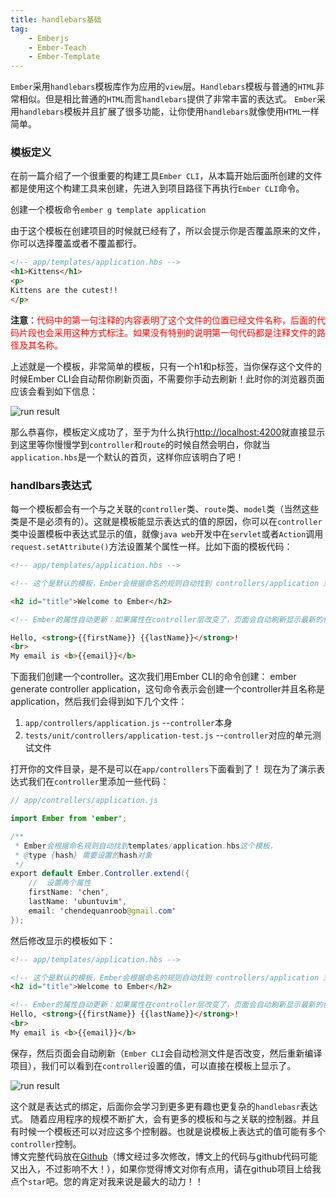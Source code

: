 ```yaml
---
title: handlebars基础
tag: 
	- Emberjs
	- Ember-Teach
	- Ember-Template
---
```


`Ember`采用`handlebars`模板库作为应用的`view`层。`Handlebars`模板与普通的`HTML`非常相似。但是相比普通的`HTML`而言`handlebars`提供了非常丰富的表达式。
`Ember`采用`handlebars`模板并且扩展了很多功能，让你使用`handlebars`就像使用`HTML`一样简单。

### 模板定义

在前一篇介绍了一个很重要的构建工具`Ember CLI`，从本篇开始后面所创建的文件都是使用这个构建工具来创建，先进入到项目路径下再执行`Ember CLI`命令。

创建一个模板命令`ember g template application`

由于这个模板在创建项目的时候就已经有了，所以会提示你是否覆盖原来的文件，你可以选择覆盖或者不覆盖都行。

```html
<!-- app/templates/application.hbs -->
<h1>Kittens</h1>
<p>
Kittens are the cutest!!
</p>
```

**注意**：<font color='red'>代码中的第一句注释的内容表明了这个文件的位置已经文件名称，后面的代码片段也会采用这种方式标注。如果没有特别的说明第一句代码都是注释文件的路径及其名称。</font>

上述就是一个模板，非常简单的模板，只有一个h1和p标签，当你保存这个文件的时候Ember CLI会自动帮你刷新页面，不需要你手动去刷新！此时你的浏览器页面应该会看到如下信息：

![run result](/content/images/2016/03/15.png)

那么恭喜你，模板定义成功了，至于为什么执行[http://localhost:4200](http://localhost:4200)就直接显示到这里等你慢慢学到`controller`和`route`的时候自然会明白，你就当`application.hbs`是一个默认的首页，这样你应该明白了吧！

### handlbars表达式

每一个模板都会有一个与之关联的`controller`类、`route`类、`model`类（当然这些类是不是必须有的）。这就是模板能显示表达式的值的原因，你可以在`controller`类中设置模板中表达式显示的值，就像`java web`开发中在`servlet`或者`Action`调用`request.setAttribute()`方法设置某个属性一样。比如下面的模板代码：

```html
<!-- app/templates/application.hbs -->

<!-- 这个是默认的模板，Ember会根据命名的规则自动找到 controllers/application 对应的模板是templates/application.hbs -->

<h2 id="title">Welcome to Ember</h2>

<!-- Ember的属性自动更新：如果属性在controller层改变了，页面会自动刷新显示最新的值，太强大了！！！ -->

Hello, <strong>{{firstName}} {{lastName}}</strong>!
<br>
My email is <b>{{email}}</b>
```

下面我们创建一个controller。这次我们用Ember CLI的命令创建： ember generate controller application，这句命令表示会创建一个controller并且名称是application，然后我们会得到如下几个文件：

1. `app/controllers/application.js`   --`controller`本身
2. `tests/unit/controllers/application-test.js`   --`controller`对应的单元测试文件

打开你的文件目录，是不是可以在`app/controllers`下面看到了！
现在为了演示表达式我们在`controller`里添加一些代码：

```java
// app/controllers/application.js

import Ember from 'ember';

/**
 * Ember会根据命名规则自动找到templates/application.hbs这个模板，
 * @type {hash} 需要设置的hash对象
 */
export default Ember.Controller.extend({
    //  设置两个属性
    firstName: 'chen',
    lastName: 'ubuntuvim',
    email: 'chendequanroob@gmail.com'
});
```

然后修改显示的模板如下：

```html
<!-- app/templates/application.hbs -->

<!-- 这个是默认的模板，Ember会根据命名的规则自动找到 controllers/application 对应的模板是templates/application.hbs -->
<h2 id="title">Welcome to Ember</h2>

<!-- Ember的属性自动更新：如果属性在controller层改变了，页面会自动刷新显示最新的值，太强大了！！！ -->
Hello, <strong>{{firstName}} {{lastName}}</strong>!
<br>
My email is <b>{{email}}</b>
```

保存，然后页面会自动刷新（`Ember CLI`会自动检测文件是否改变，然后重新编译项目），我们可以看到在`controller`设置的值，可以直接在模板上显示了。

![run result](/content/images/2016/03/16.png)

这个就是表达式的绑定，后面你会学习到更多更有趣也更复杂的`handlebasr`表达式。
随着应用程序的规模不断扩大，会有更多的模板和与之关联的控制器。并且有时候一个模板还可以对应这多个控制器。也就是说模板上表达式的值可能有多个`controller`控制。
<br>
博文完整代码放在[Github](https://github.com/ubuntuvim/my_emberjs_code)（博文经过多次修改，博文上的代码与github代码可能又出入，不过影响不大！），如果你觉得博文对你有点用，请在github项目上给我点个`star`吧。您的肯定对我来说是最大的动力！！

